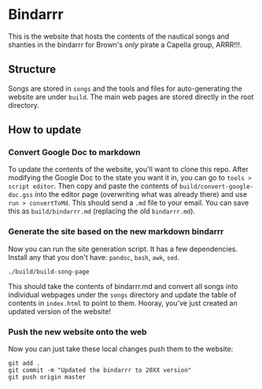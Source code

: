 # Bindarrr

This is the website that hosts the contents of the nautical songs and shanties in the bindarrr for Brown's *only* pirate a Capella group, ARRR!!!. 

## Structure

Songs are  stored in `songs` and the tools and files for auto-generating the website are  under `build`. The main web pages are stored directly in the root directory.

## How to update

### Convert Google Doc to markdown
To update the contents of the website, you'll want to clone this repo. After modifying the Google Doc to the state you want it in, you can go to `tools > script editor`. Then copy and paste the contents of `build/convert-google-doc.gss` into the editor page (overwriting what was already there) and use `run > convertToMd`. This should send a `.md` file to your email. You can save this as `build/bindarrr.md` (replacing the old `bindarrr.md`).

### Generate the site based on the new markdown bindarrr
Now you can run the site generation script. It has a few dependencies. Install any that you don't have: `pandoc`, `bash`, `awk`, `sed`. 
```
./build/build-song-page
```
This should take the contents of bindarrr.md and convert all songs into individual webpages under the `songs` directory and update the table of contents in `index.html` to point to them. Hooray, you've just created an updated version of the website! 

### Push the new website onto the web
Now you can just take these  local changes push them to the website:
```
git add .
git commit -m "Updated the bindarrr to 20XX version"
git push origin master
```
